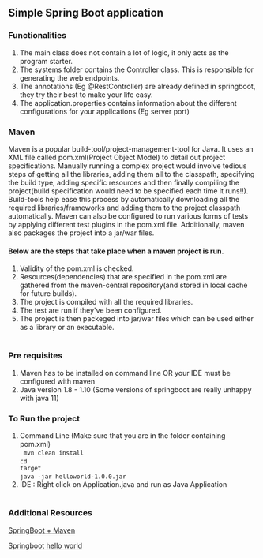 ## Simple Spring Boot application

### Functionalities
1. The main class does not contain a lot of logic, it only acts as the program starter.
2. The systems folder contains the Controller class. This is responsible for generating the web endpoints.
3. The annotations (Eg @RestController) are already defined in springboot, they try their best to make your life easy.
4. The application.properties contains information about the different configurations for your applications (Eg server port)

### Maven

Maven is a popular build-tool/project-management-tool for Java. It uses an XML file called pom.xml(Project Object Model) to detail out project specifications.
Manually running a complex project would involve tedious steps of getting all the libraries, adding them all to the classpath, specifying the build type, adding specific
resources and then finally compiling the project(build specification would need to be specified each time it runs!!). Build-tools help ease this process by automatically
downloading all the required libraries/frameworks and adding them to the project classpath automatically. Maven can also be configured to run various forms of tests by 
applying different test plugins in the pom.xml file. Additionally, maven also packages the project into a jar/war files.

#### Below are the steps that take place when a maven project is run.

1. Validity of the pom.xml is checked.
2. Resources(dependencies) that are specified in the pom.xml are gathered from the maven-central repository(and stored in local cache for future builds).
3. The project is compiled with all the required libraries.
4. The test are run if they've been configured.
5. The project is then packeged into jar/war files which can be used either as a library or an executable.

#

### Pre requisites

1. Maven has to be installed on command line OR your IDE must be configured with maven
2. Java version 1.8 - 1.10 (Some versions of springboot are really unhappy with java 11)

### To Run the project 
1. Command Line (Make sure that you are in the folder containing pom.xml)</br>
<code> mvn clean install</code></br>
<code>cd target</code></br>
<code>java -jar helloworld-1.0.0.jar</code>
2. IDE : Right click on Application.java and run as Java Application

#

### Additional Resources

[SpringBoot + Maven](https://www.bogotobogo.com/Java/tutorials/Spring-Boot/Spring-Boot-HelloWorld-with-Maven.php)

[Springboot hello world](https://spring.io/guides/gs/spring-boot/)